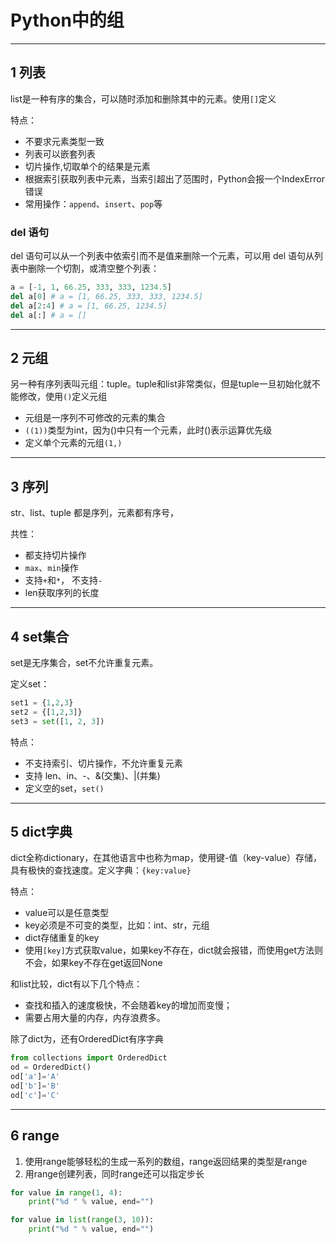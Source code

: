 # Python中的组

---
## 1 列表

list是一种有序的集合，可以随时添加和删除其中的元素。使用`[]`定义

特点：
 - 不要求元素类型一致
 - 列表可以嵌套列表
 - 切片操作,切取单个的结果是元素
 - 根据索引获取列表中元素，当索引超出了范围时，Python会报一个IndexError错误
 - 常用操作：`append`、`insert`、`pop`等
 
 ### del 语句
 
del 语句可以从一个列表中依索引而不是值来删除一个元素，可以用 del 语句从列表中删除一个切割，或清空整个列表：
 
```python
a = [-1, 1, 66.25, 333, 333, 1234.5]
del a[0] # a = [1, 66.25, 333, 333, 1234.5]
del a[2:4] # a = [1, 66.25, 1234.5]
del a[:] # a = []
```
 
 ---
## 2 元组

另一种有序列表叫元组：tuple。tuple和list非常类似，但是tuple一旦初始化就不能修改，使用`()`定义元组

 - 元组是一序列不可修改的元素的集合
 - `((1))`类型为int，因为()中只有一个元素，此时()表示运算优先级
 - 定义单个元素的元组`(1,)`
 
 ---
 ## 3 序列
 
str、list、tuple 都是序列，元素都有序号，

共性：
 - 都支持切片操作
 - `max`、`min`操作
 - 支持`+`和`*`， 不支持`-`
 - len获取序列的长度
 
 ---
## 4 set集合
 
 set是无序集合，set不允许重复元素。
 
 定义set：
 ```python
set1 = {1,2,3}
set2 = {[1,2,3]}
set3 = set([1, 2, 3])
```

特点：
 
- 不支持索引、切片操作，不允许重复元素
- 支持 len、in、-、&(交集)、|(并集)
- 定义空的set，`set()`
 
 ---
 ## 5 dict字典
 
dict全称dictionary，在其他语言中也称为map，使用键-值（key-value）存储，具有极快的查找速度。定义字典：`{key:value}`
 
 特点：

- value可以是任意类型
- key必须是不可变的类型，比如：int、str，元组
- dict存储重复的key
- 使用`[key]`方式获取value，如果key不存在，dict就会报错，而使用get方法则不会，如果key不存在get返回None

和list比较，dict有以下几个特点：

- 查找和插入的速度极快，不会随着key的增加而变慢；
- 需要占用大量的内存，内存浪费多。

除了dict为，还有OrderedDict有序字典
```python
from collections import OrderedDict
od = OrderedDict()
od['a']='A'  
od['b']='B'  
od['c']='C'
```

---
## 6 range

1. 使用range能够轻松的生成一系列的数组，range返回结果的类型是range
2. 用range创建列表，同时range还可以指定步长

```python
for value in range(1, 4):
    print("%d " % value, end="")

for value in list(range(3, 10)):
    print("%d " % value, end="")
```